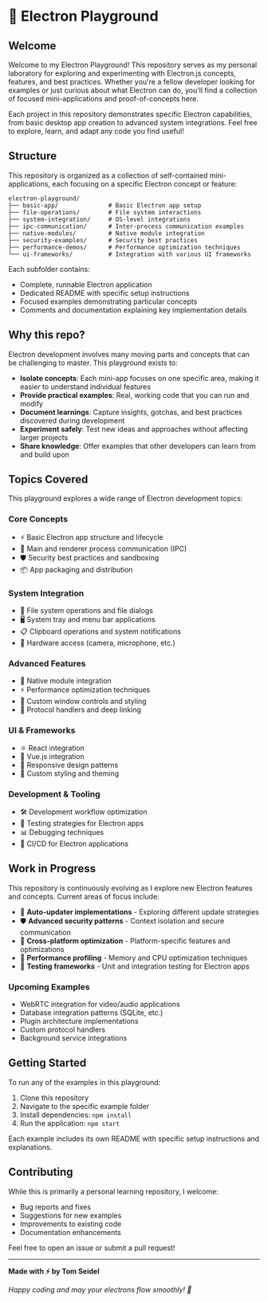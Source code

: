 # 🚀 Electron Playground

## Welcome

Welcome to my Electron Playground! This repository serves as my personal laboratory for exploring and experimenting with Electron.js concepts, features, and best practices. Whether you're a fellow developer looking for examples or just curious about what Electron can do, you'll find a collection of focused mini-applications and proof-of-concepts here.

Each project in this repository demonstrates specific Electron capabilities, from basic desktop app creation to advanced system integrations. Feel free to explore, learn, and adapt any code you find useful!

## Structure

This repository is organized as a collection of self-contained mini-applications, each focusing on a specific Electron concept or feature:

```
electron-playground/
├── basic-app/              # Basic Electron app setup
├── file-operations/        # File system interactions
├── system-integration/     # OS-level integrations
├── ipc-communication/      # Inter-process communication examples
├── native-modules/         # Native module integration
├── security-examples/      # Security best practices
├── performance-demos/      # Performance optimization techniques
└── ui-frameworks/          # Integration with various UI frameworks
```

Each subfolder contains:
- Complete, runnable Electron application
- Dedicated README with specific setup instructions
- Focused examples demonstrating particular concepts
- Comments and documentation explaining key implementation details

## Why this repo?

Electron development involves many moving parts and concepts that can be challenging to master. This playground exists to:

- **Isolate concepts**: Each mini-app focuses on one specific area, making it easier to understand individual features
- **Provide practical examples**: Real, working code that you can run and modify
- **Document learnings**: Capture insights, gotchas, and best practices discovered during development
- **Experiment safely**: Test new ideas and approaches without affecting larger projects
- **Share knowledge**: Offer examples that other developers can learn from and build upon

## Topics Covered

This playground explores a wide range of Electron development topics:

### Core Concepts
- ⚡ Basic Electron app structure and lifecycle
- 🔄 Main and renderer process communication (IPC)
- 🛡️ Security best practices and sandboxing
- 📦 App packaging and distribution

### System Integration
- 📁 File system operations and file dialogs
- 🖥️ System tray and menu bar applications
- 📋 Clipboard operations and system notifications
- 🔧 Hardware access (camera, microphone, etc.)

### Advanced Features
- 🧩 Native module integration
- ⚡ Performance optimization techniques
- 🎨 Custom window controls and styling
- 🔌 Protocol handlers and deep linking

### UI & Frameworks
- ⚛️ React integration
- 🖖 Vue.js integration
- 📱 Responsive design patterns
- 🎨 Custom styling and theming

### Development & Tooling
- 🛠️ Development workflow optimization
- 🧪 Testing strategies for Electron apps
- 📊 Debugging techniques
- 🚀 CI/CD for Electron applications

## Work in Progress

This repository is continuously evolving as I explore new Electron features and concepts. Current areas of focus include:

- 🔄 **Auto-updater implementations** - Exploring different update strategies
- 🛡️ **Advanced security patterns** - Context isolation and secure communication
- 📱 **Cross-platform optimization** - Platform-specific features and optimizations
- 🎯 **Performance profiling** - Memory and CPU optimization techniques
- 🧪 **Testing frameworks** - Unit and integration testing for Electron apps

### Upcoming Examples
- WebRTC integration for video/audio applications
- Database integration patterns (SQLite, etc.)
- Plugin architecture implementations
- Custom protocol handlers
- Background service integrations

## Getting Started

To run any of the examples in this playground:

1. Clone this repository
2. Navigate to the specific example folder
3. Install dependencies: `npm install`
4. Run the application: `npm start`

Each example includes its own README with specific setup instructions and explanations.

## Contributing

While this is primarily a personal learning repository, I welcome:
- Bug reports and fixes
- Suggestions for new examples
- Improvements to existing code
- Documentation enhancements

Feel free to open an issue or submit a pull request!

---

**Made with ⚡ by Tom Seidel**

*Happy coding and may your electrons flow smoothly! 🎯*
